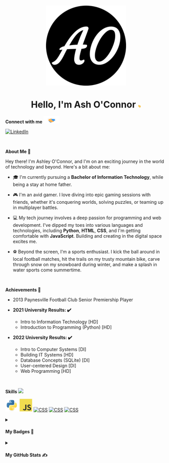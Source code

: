 <p align="center">
  <img src="assets/ashoconnor.png" alt="websitelogo" width="250" height="250">
</p>

<h1 align="center">Hello, I'm Ash O'Connor <img src="assets/wave.gif" width="2%" height="2%"></h1>

**Connect with me** <img src="assets/handshake.gif" alt="Handshake" width="50"/>  

[<img src="https://img.shields.io/badge/LinkedIn-0077B5?style=for-the-badge&logo=linkedin&logoColor=white" alt="LinkedIn"/>](https://www.linkedin.com/in/ash-oconnor/)  

<br>

**About Me 🚀**

Hey there! I'm Ashley O'Connor, and I'm on an exciting journey in the world of technology and beyond. Here's a bit about me:

- 🎓 I'm currently pursuing a **Bachelor of Information Technology**, while being a stay at home father.

- 🎮 I'm an avid gamer. I love diving into epic gaming sessions with friends, whether it's conquering worlds, solving puzzles, or teaming up in multiplayer battles.

- 💻 My tech journey involves a deep passion for programming and web development. I've dipped my toes into various languages and technologies, including **Python**, **HTML**, **CSS**, and I'm getting comfortable with **JavaScript**. Building and creating in the digital space excites me.

- ⚽ Beyond the screen, I'm a sports enthusiast. I kick the ball around in local football matches, hit the trails on my trusty mountain bike, carve through snow on my snowboard during winter, and make a splash in water sports come summertime.

<br>

**Achievements 🏅**
- 2013 Paynesville Football Club Senior Premiership Player
- **2021 University Results: ✔️**
  - Intro to Information Technology [HD]
  - Introduction to Programming (Python) [HD]

- **2022 University Results: ✔️**
  - Intro to Computer Systems [DI]
  - Building IT Systems [HD]
  - Database Concepts (SQLite) [DI]
  - User-centered Design [DI]
  - Web Programming [HD]

<br>

**Skills** <img src="https://media2.giphy.com/media/QssGEmpkyEOhBCb7e1/giphy.gif?cid=ecf05e47a0n3gi1bfqntqmob8g9aid1oyj2wr3ds3mg700bl&rid=giphy.gif" width="32">  

[<img src="https://raw.githubusercontent.com/devicons/devicon/master/icons/python/python-original.svg" alt="python" width="40" height="40"/>](https://www.python.org)
[<img src="https://raw.githubusercontent.com/devicons/devicon/master/icons/javascript/javascript-original.svg" alt="javascript" width="40" height="40"/>](https://developer.mozilla.org/en-US/docs/Web/JavaScript)
[<img src="https://upload.wikimedia.org/wikipedia/commons/thumb/d/d5/CSS3_logo_and_wordmark.svg/1200px-CSS3_logo_and_wordmark.svg.png" alt="CSS" width="40" height="40"/>](https://en.wikipedia.org/wiki/CSS)
[<img src="https://upload.wikimedia.org/wikipedia/commons/thumb/6/61/HTML5_logo_and_wordmark.svg/1200px-HTML5_logo_and_wordmark.svg.png" alt="CSS" width="40" height="40"/>](https://en.wikipedia.org/wiki/HTML5)
[<img src="https://www.sqlite.org/images/sqlite370_banner.gif" alt="CSS" width="40" height="40"/>](https://www.sqlite.org/index.html)

<details>
  <summary><h4>My Badges 📕</h4></summary>

  <!--START_SECTION:badges-->

| Certification 1 | Certification 2 | Certification 3 |
| --------------- | --------------- | --------------- |
| [![Presenting Using Story](https://images.credly.com/size/150x150/images/598f2073-6d4a-4326-8aef-5eb67a2cafd4/cd5df1e1d4b7dfb315f4124dca8476fe.png)](http://www.credly.com/badges/a9d1a01c-2400-4ebe-8ab0-8760b419771d "Presenting Using Story") | [![Creative thinking essentials](https://images.credly.com/size/150x150/images/59938b23-a0df-4515-b296-adb6f89057d3/f6108f81379233b239a0df742cc3c222.png)](http://www.credly.com/badges/35c0de4f-e799-4f0b-9425-9ba21878cd4a "Creative thinking essentials") | [![Agile Ways of Working](https://images.credly.com/size/150x150/images/ba031ea5-9a15-4d02-9746-5f7998db0587/29bf79722dfce48eadd17a0ebf836f46.png)](http://www.credly.com/badges/0f7253ac-317b-4905-9ef1-b921b6b12412 "Agile Ways of Working") |
| [Presenting Using Story](http://www.credly.com/badges/a9d1a01c-2400-4ebe-8ab0-8760b419771d) |  [Creative Thinking Essentials](http://www.credly.com/badges/35c0de4f-e799-4f0b-9425-9ba21878cd4a)  | [Agile Ways of Working](http://www.credly.com/badges/0f7253ac-317b-4905-9ef1-b921b6b12412) |


  <!--END_SECTION:badges-->
</details>

<details>
  <summary><h4>My GitHub Stats ✍️</h4></summary>

| GitHub Stats | Top Languages |
|--------------|--------------|
| ![GitHub Stats](https://github-readme-stats.vercel.app/api?username=AshOConnor&show_icons=true&locale=en&theme=dark) | ![Top Languages](https://github-readme-stats.vercel.app/api/top-langs?username=AshOConnor&show_icons=true&locale=en&layout=compact&theme=dark) |


</details>

